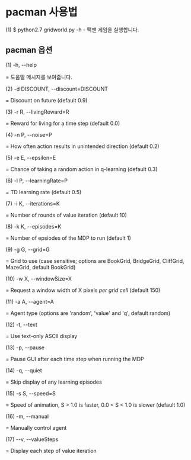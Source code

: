 # pacman 사용법
(1) $ python2.7 gridworld.py -h
    - 팩맨 게임을 실행합니다.


## pacman 옵션
(1) -h, --help

= 도움말 메시지를 보여줍니다.


(2) -d DISCOUNT, --discount=DISCOUNT

= Discount on future (default 0.9)


(3) -r R, --livingReward=R

= Reward for living for a time step (default 0.0)


(4) -n P, --noise=P

= How often action results in unintended direction (default 0.2)


(5) -e E, --epsilon=E 

= Chance of taking a random action in q-learning (default 0.3)


(6) -l P, --learningRate=P

= TD learning rate (default 0.5)


(7) -i K, --iterations=K

= Number of rounds of value iteration (default 10)


(8) -k K, --episodes=K

= Number of epsiodes of the MDP to run (default 1)


(9) -g G, --grid=G

= Grid to use (case sensitive; options are BookGrid, BridgeGrid, CliffGrid, MazeGrid, default BookGrid)


(10) -w X, --windowSize=X

= Request a window width of X pixels *per grid cell* (default 150)


(11) -a A, --agent=A

= Agent type (options are 'random', 'value' and 'q', default random)


(12) -t, --text

= Use text-only ASCII display


(13) -p, --pause

= Pause GUI after each time step when running the MDP


(14) -q, --quiet

= Skip display of any learning episodes


(15) -s S, --speed=S

= Speed of animation, S > 1.0 is faster, 0.0 < S < 1.0 is slower (default 1.0)


(16) -m, --manual

= Manually control agent


(17) --v, --valueSteps

= Display each step of value iteration
